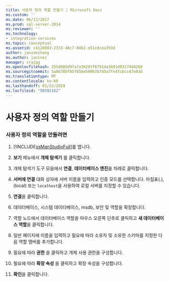 ```yaml
---
title: 사용자 정의 역할 만들기 | Microsoft Docs
ms.custom: ''
ms.date: 06/13/2017
ms.prod: sql-server-2014
ms.reviewer: ''
ms.technology:
- integration-services
ms.topic: conceptual
ms.assetid: c4128993-2333-48c7-84b1-e51cdcea393d
author: janinezhang
ms.author: janinez
manager: craigg
ms.openlocfilehash: 255d805d9fa7a36203f6791da3b01d93174d4268
ms.sourcegitcommit: 5a8678bf85f65be590676745a7fe4fcbcc47e83d
ms.translationtype: MT
ms.contentlocale: ko-KR
ms.lasthandoff: 03/22/2019
ms.locfileid: "58392162"
---
```

# <a name="create-a-user-defined-role"></a>사용자 정의 역할 만들기
    
### <a name="to-create-a-user-defined-role"></a>사용자 정의 역할을 만들려면  
  
1.  [!INCLUDE[ssManStudioFull](../includes/ssmanstudiofull-md.md)]를 엽니다.  
  
2.  **보기** 메뉴에서 **개체 탐색기** 를 클릭합니다.  
  
3.  개체 탐색기 도구 모음에서 **연결**, **데이터베이스 엔진**을 차례로 클릭합니다.  
  
4.  **서버에 연결** 대화 상자에 서버 이름을 입력하고 인증 모드를 선택합니다. 마침표(.), (local) 또는 `localhost`을 사용하여 로컬 서버를 지정할 수 있습니다.  
  
5.  **연결**을 클릭합니다.  
  
6.  데이터베이스, 시스템 데이터베이스, msdb, 보안 및 역할을 확장합니다.  
  
7.  역할 노드에서 데이터베이스 역할을 마우스 오른쪽 단추로 클릭하고 **새 데이터베이스 역할**을 클릭합니다.  
  
8.  일반 페이지에 이름을 입력하고 필요에 따라 소유자 및 소유한 스키마를 지정한 다음 역할 멤버를 추가합니다.  
  
9. 필요에 따라 **권한** 을 클릭하고 개체 사용 권한을 구성합니다.  
  
10. 필요에 따라 **확장 속성** 을 클릭하고 확장 속성을 구성합니다.  
  
11. **확인**을 클릭합니다.  
  
  
